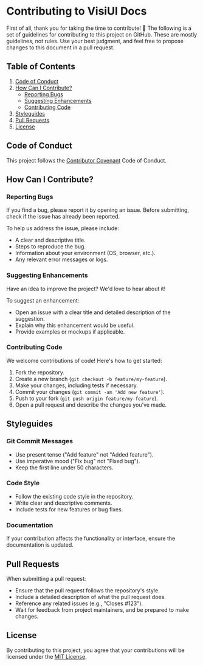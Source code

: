 # Contributing to VisiUI Docs

First of all, thank you for taking the time to contribute! 🎉 The following is a set of guidelines for contributing to this project on GitHub. These are mostly guidelines, not rules. Use your best judgment, and feel free to propose changes to this document in a pull request.

## Table of Contents
1. [Code of Conduct](#code-of-conduct)
2. [How Can I Contribute?](#how-can-i-contribute)
   - [Reporting Bugs](#reporting-bugs)
   - [Suggesting Enhancements](#suggesting-enhancements)
   - [Contributing Code](#contributing-code)
3. [Styleguides](#styleguides)
4. [Pull Requests](#pull-requests)
5. [License](#license)

## Code of Conduct

This project follows the [Contributor Covenant](https://www.contributor-covenant.org/) Code of Conduct. 

## How Can I Contribute?

### Reporting Bugs

If you find a bug, please report it by opening an issue. Before submitting, check if the issue has already been reported.

To help us address the issue, please include:
- A clear and descriptive title.
- Steps to reproduce the bug.
- Information about your environment (OS, browser, etc.).
- Any relevant error messages or logs.

### Suggesting Enhancements

Have an idea to improve the project? We'd love to hear about it!

To suggest an enhancement:
- Open an issue with a clear title and detailed description of the suggestion.
- Explain why this enhancement would be useful.
- Provide examples or mockups if applicable.

### Contributing Code

We welcome contributions of code! Here's how to get started:
1. Fork the repository.
2. Create a new branch (`git checkout -b feature/my-feature`).
3. Make your changes, including tests if necessary.
4. Commit your changes (`git commit -am 'Add new feature'`).
5. Push to your fork (`git push origin feature/my-feature`).
6. Open a pull request and describe the changes you’ve made.

## Styleguides

### Git Commit Messages

- Use present tense ("Add feature" not "Added feature").
- Use imperative mood ("Fix bug" not "Fixed bug").
- Keep the first line under 50 characters.

### Code Style

- Follow the existing code style in the repository.
- Write clear and descriptive comments.
- Include tests for new features or bug fixes.

### Documentation

If your contribution affects the functionality or interface, ensure the documentation is updated.

## Pull Requests

When submitting a pull request:
- Ensure that the pull request follows the repository's style.
- Include a detailed description of what the pull request does.
- Reference any related issues (e.g., "Closes #123").
- Wait for feedback from project maintainers, and be prepared to make changes.

## License

By contributing to this project, you agree that your contributions will be licensed under the [MIT License](LICENSE).
